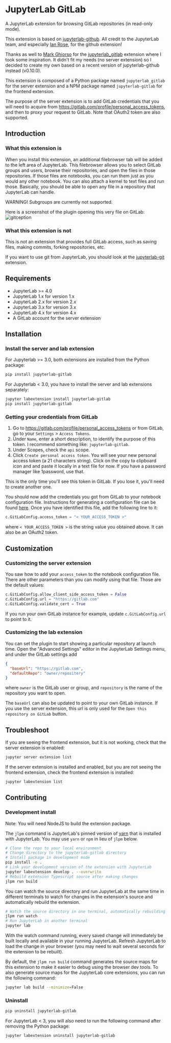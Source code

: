 # JupyterLab GitLab

A JupyterLab extension for browsing GitLab repositories (in read-only mode).

This extension is based on [jupyterlab-github](https://github.com/jupyterlab/jupyterlab-github).
All credit to the JupyterLab team, and especially [Ian Rose](https://github.com/ian-r-rose), for the github extension!

Thanks as well to [Mark Ghiorso](https://gitlab.com/ghiorso) for the [jupyterlab_gitlab](https://gitlab.com/ENKI-portal/jupyterlab_gitlab)
extension where I took some inspiration. It didn't fit my needs (no server extension) so I decided to create my own based on a recent
version of jupyterlab-github instead (v0.10.0).

This extension is composed of a Python package named `jupyterlab_gitlab`
for the server extension and a NPM package named `jupyterlab-gitlab`
for the frontend extension.

The purpose of the server extension is to add GitLab credentials that you will need to acquire
from https://gitlab.com/profile/personal_access_tokens, and then to proxy your request to GitLab.
Note that OAuth2 token are also supported.

## Introduction

### What this extension is

When you install this extension, an additional filebrowser tab will be added
to the left area of JupyterLab. This filebrowser allows you to select GitLab
groups and users, browse their repositories, and open the files in those
repositories. If those files are notebooks, you can run them just as you would
any other notebook. You can also attach a kernel to text files and run those.
Basically, you should be able to open any file in a repository that JupyterLab can handle.

WARNING! Subgroups are currently not supported.

Here is a screenshot of the plugin opening this very file on GitLab:
![gitception](gitception.png 'Gitception')

### What this extension is not

This is not an extension that provides full GitLab access, such as
saving files, making commits, forking repositories, etc.

If you want to use git from JupyterLab, you should look at the
[jupyterlab-git](https://github.com/jupyterlab/jupyterlab-git) extension.

## Requirements

- JupyterLab >= 4.0
- JupyterLab 1.x for version 1.x
- JupyterLab 2.x for version 2.x
- JupyterLab 3.x for version 3.x
- JupyterLab 4.x for version 4.x
- A GitLab account for the server extension

## Installation

### Install the server and lab extension

For Jupyterlab >= 3.0, both extensions are installed from the Python package:

```bash
pip install jupyterlab-gitlab
```

For Jupyterlab < 3.0, you have to install the server and lab extensions separately:

```bash
jupyter labextension install jupyterlab-gitlab
pip install jupyterlab-gitlab
```

### Getting your credentials from GitLab

1. Go to <https://gitlab.com/profile/personal_access_tokens> or from GitLab, go to your `Settings` > `Access Tokens`.
1. Under `Name`, enter a short description, to identify the purpose
   of this token. I recommend something like: `jupyterlab-gitlab`.
1. Under Scopes, check the `api` scope.
1. Click `Create personal access token`. You will see your new personal access token (a 21 characters string).
   Click on the copy to clipboard icon and and paste it locally in a text file for now.
   If you have a password manager like 1password, use that.

This is the only time you'll see this token in GitLab. If you lose it, you'll
need to create another one.

You should now add the credentials you got from GitLab to your notebook configuration file.
Instructions for generating a configuration file can be found
[here](http://jupyter-notebook.readthedocs.io/en/stable/config_overview.html#configure-nbserver).
Once you have identified this file, add the following line to it:

```python
c.GitLabConfig.access_token = "< YOUR_ACCESS_TOKEN >"
```

where `< YOUR_ACCESS_TOKEN >` is the string value you obtained above.
It can also be an OAuth2 token.

## Customization

### Customizing the server extension

You saw how to add your `access_token` to the notebook configuration file.
There are other parameters than you can modify using that file.
Those are the default values:

```python
c.GitLabConfig.allow_client_side_access_token = False
c.GitLabConfig.url = "https://gitlab.com"
c.GitLabConfig.validate_cert = True
```

If you run your own GitLab instance for example, update `c.GitLabConfig.url` to point to it.

### Customizing the lab extension

You can set the plugin to start showing a particular repository at launch time.
Open the "Advanced Settings" editor in the JupyterLab Settings menu,
and under the GitLab settings add

```json
{
  "baseUrl": "https://gitlab.com",
  "defaultRepo": "owner/repository"
}
```

where `owner` is the GitLab user or group,
and `repository` is the name of the repository you want to open.

The `baseUrl` can also be updated to point to your own GitLab instance.
If you use the server extension, this url is only used for the `Open this repository on GitLab` button.

## Troubleshoot

If you are seeing the frontend extension, but it is not working, check
that the server extension is enabled:

```bash
jupyter server extension list
```

If the server extension is installed and enabled, but you are not seeing
the frontend extension, check the frontend extension is installed:

```bash
jupyter labextension list
```

## Contributing

### Development install

Note: You will need NodeJS to build the extension package.

The `jlpm` command is JupyterLab's pinned version of
[yarn](https://yarnpkg.com/) that is installed with JupyterLab. You may use
`yarn` or `npm` in lieu of `jlpm` below.

```bash
# Clone the repo to your local environment
# Change directory to the jupyterlab-gitlab directory
# Install package in development mode
pip install -e .
# Link your development version of the extension with JupyterLab
jupyter labextension develop . --overwrite
# Rebuild extension Typescript source after making changes
jlpm run build
```

You can watch the source directory and run JupyterLab at the same time in different terminals to watch for changes in the extension's source and automatically rebuild the extension.

```bash
# Watch the source directory in one terminal, automatically rebuilding when needed
jlpm run watch
# Run JupyterLab in another terminal
jupyter lab
```

With the watch command running, every saved change will immediately be built locally and available in your running JupyterLab. Refresh JupyterLab to load the change in your browser (you may need to wait several seconds for the extension to be rebuilt).

By default, the `jlpm run build` command generates the source maps for this extension to make it easier to debug using the browser dev tools. To also generate source maps for the JupyterLab core extensions, you can run the following command:

```bash
jupyter lab build --minimize=False
```

### Uninstall

```bash
pip uninstall jupyterlab-gitlab
```

For JupyterLab < 3, you will also need to run the following command after removing the Python package:

```bash
jupyter labextension uninstall jupyterlab-gitlab
```
